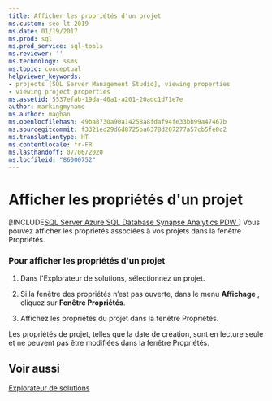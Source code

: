 ```yaml
---
title: Afficher les propriétés d'un projet
ms.custom: seo-lt-2019
ms.date: 01/19/2017
ms.prod: sql
ms.prod_service: sql-tools
ms.reviewer: ''
ms.technology: ssms
ms.topic: conceptual
helpviewer_keywords:
- projects [SQL Server Management Studio], viewing properties
- viewing project properties
ms.assetid: 5537efab-19da-40a1-a201-20adc1d71e7e
author: markingmyname
ms.author: maghan
ms.openlocfilehash: 49ba8730a90a14258a8fdaf94fe33bb99a47467b
ms.sourcegitcommit: f3321ed29d6d8725ba6378d207277a57cb5fe8c2
ms.translationtype: HT
ms.contentlocale: fr-FR
ms.lasthandoff: 07/06/2020
ms.locfileid: "86000752"
---
```

# <a name="view-project-properties"></a>Afficher les propriétés d'un projet
[!INCLUDE[SQL Server Azure SQL Database Synapse Analytics PDW ](../../includes/applies-to-version/sql-asdb-asdbmi-asa-pdw.md)]
Vous pouvez afficher les propriétés associées à vos projets dans la fenêtre Propriétés.  
  
### <a name="to-view-project-properties"></a>Pour afficher les propriétés d'un projet  
  
1.  Dans l'Explorateur de solutions, sélectionnez un projet.  
  
2.  Si la fenêtre des propriétés n’est pas ouverte, dans le menu **Affichage** , cliquez sur **Fenêtre Propriétés**.  
  
3.  Affichez les propriétés du projet dans la fenêtre Propriétés.  
  
Les propriétés de projet, telles que la date de création, sont en lecture seule et ne peuvent pas être modifiées dans la fenêtre Propriétés.  
  
## <a name="see-also"></a>Voir aussi  
[Explorateur de solutions](../../ssms/solution/solution-explorer.md)  
  
